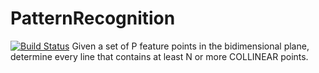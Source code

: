 # PatternRecognition
[![Build Status](https://travis-ci.org/ValerioEmanuele/PatternRecognition.svg?branch=master)](https://travis-ci.org/ValerioEmanuele/PatternRecognition)
Given a set of P feature points in the bidimensional plane, determine every line that contains at least N or more COLLINEAR points.
